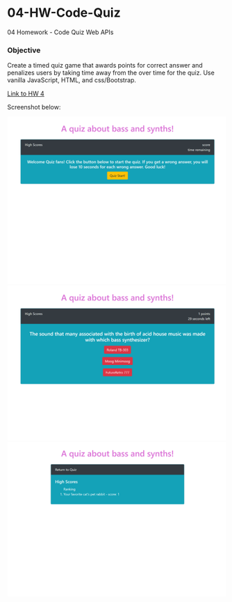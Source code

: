 # 04-HW-Code-Quiz
04 Homework - Code Quiz Web APIs

### Objective

Create a timed quiz game that awards points for correct answer and penalizes users by taking time away from the over time for the quiz.
Use vanilla JavaScript, HTML, and css/Bootstrap.

[Link to HW 4](https://samfan808.github.io/04-HW-Code-Quiz/)

Screenshot below:

<img src="./Assets/Screen1.png" alt="HW 4 quiz game screenshot 1">

<img src="./Assets/Screen2.png" alt="HW 4 quiz game screenshot 2">

<img src="./Assets/Screen3.png" alt="HW 4 quiz game screenshot 3">
